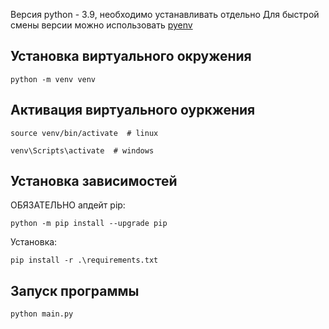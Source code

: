 Версия python - 3.9, необходимо устанавливать отдельно
Для быстрой смены версии можно использовать [pyenv](https://github.com/pyenv-win/pyenv-win/tree/master)

## Установка виртуального окружения
```
python -m venv venv
```
## Активация виртуального оуркжения
```
source venv/bin/activate  # linux
```
```
venv\Scripts\activate  # windows
```
## Установка зависимостей
ОБЯЗАТЕЛЬНО апдейт pip:
```
python -m pip install --upgrade pip
```
Установка:
```
pip install -r .\requirements.txt
```

## Запуск программы
```
python main.py
```